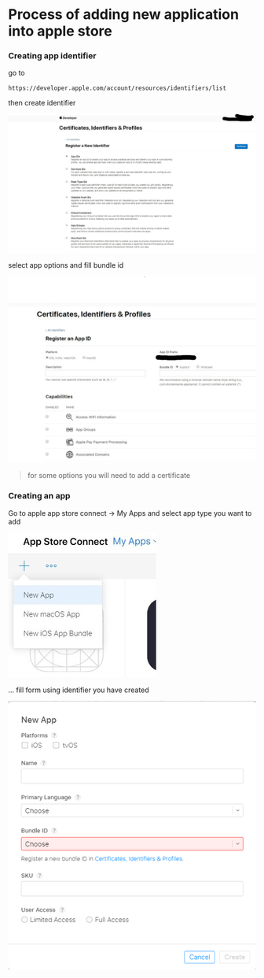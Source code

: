 # Process of adding new application into apple store 

### Creating app identifier
 go to 
```
https://developer.apple.com/account/resources/identifiers/list
```
then create identifier

![Adding identifier](https://github.com/vadim3678/AppStores/blob/master/images/ios/1.jpg)

select app options and fill bundle id

![Adding identifiew](https://github.com/vadim3678/AppStores/blob/master/images/ios/2.jpg)

> for some options you will need to add a certificate

### Creating an app

Go to apple app store connect -> My Apps and select app type you want to add

![Adding identifiew](https://github.com/vadim3678/AppStores/blob/master/images/ios/3.jpg)

... fill form using identifier you have created

![Adding identifiew](https://github.com/vadim3678/AppStores/blob/master/images/ios/4.png)


